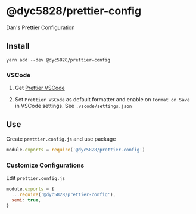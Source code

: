 # @dyc5828/prettier-config

Dan's Prettier Configuration

## Install

```shell
yarn add --dev @dyc5828/prettier-config
```

### VSCode

1. Get [Prettier VSCode](https://marketplace.visualstudio.com/items?itemName=esbenp.prettier-vscode)

1. Set `Prettier VSCode` as default formatter and enable on `Format on Save` in VSCode settings. See `.vscode/settings.json`

## Use

Create `prettier.config.js` and use package

```js
module.exports = require('@dyc5828/prettier-config')
```

### Customize Configurations

Edit `prettier.config.js`

```js
module.exports = {
  ...require('@dyc5828/prettier-config'),
  semi: true,
}
```
